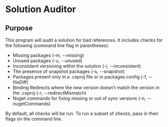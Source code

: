 Solution Auditor
===============


## Purpose

This program will audit a solution for bad references. It includes checks for the following (command line flag in parentheses):

* Missing packages (-m, --missing)
* Unused packages (-u, --unused)
* Inconsistent versioning within the solution (-i, --inconsistent)
* The presence of snapshot packages (-s, --snapshot)
* Packages present only in a .csproj file or in packages.config (-f, --fileDiff)
* Binding Redirects where the new version doesn't match the version in the .csproj (-r, --redirectMismatch)
* Nuget commands for fixing missing or out of sync versions (-n, --nugetCommands)

By default, all checks will be run. To run a subset of checks, pass in their flags on the command line.
